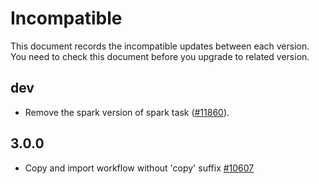 # Incompatible

This document records the incompatible updates between each version. You need to check this document before you upgrade to related version.

## dev

* Remove the spark version of spark task ([#11860](https://github.com/apache/dolphinscheduler/pull/11860)).

## 3.0.0

* Copy and import workflow without 'copy' suffix [#10607](https://github.com/apache/dolphinscheduler/pull/10607)


